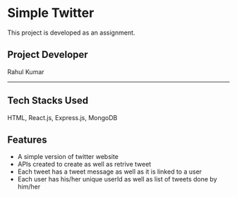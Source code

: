 # Simple Twitter

This project is developed as an assignment.

## Project Developer

Rahul Kumar

<hr/>

## Tech Stacks Used

HTML, React.js, Express.js, MongoDB

## Features

- A simple version of twitter website
- APIs created to create as well as retrive tweet
- Each tweet has a tweet message as well as it is linked to a user
- Each user has his/her unique userId as well as list of tweets done by him/her
